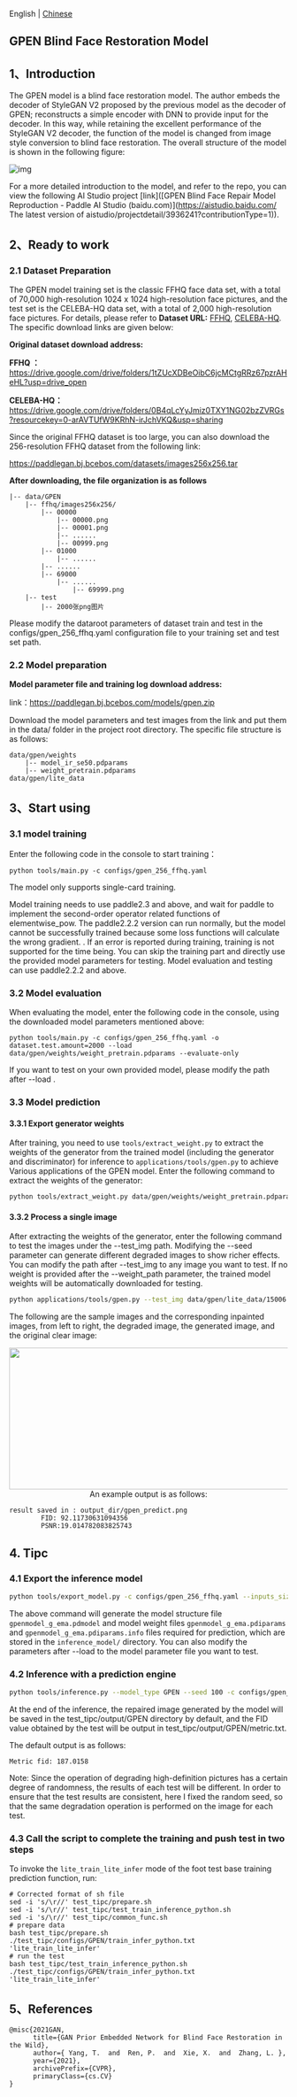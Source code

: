 English | [Chinese](../../zh_CN/tutorials/gpen.md)

## GPEN Blind Face Restoration Model


## 1、Introduction

The GPEN model is a blind face restoration model. The author embeds the decoder of StyleGAN V2 proposed by the previous model as the decoder of GPEN; reconstructs a simple encoder with DNN to provide input for the decoder. In this way, while retaining the excellent performance of the StyleGAN V2 decoder, the function of the model is changed from image style conversion to blind face restoration. The overall structure of the model is shown in the following figure:

![img](https://user-images.githubusercontent.com/23252220/168281766-a0972bd3-243e-4fc7-baa5-e458ef0946ce.jpg)

For a more detailed introduction to the model, and refer to the repo, you can view the following AI Studio project [link]([GPEN Blind Face Repair Model Reproduction - Paddle AI Studio (baidu.com)](https://aistudio.baidu.com/ The latest version of aistudio/projectdetail/3936241?contributionType=1)).




## 2、Ready to work

### 2.1 Dataset Preparation

The GPEN model training set is the classic FFHQ face data set, with a total of 70,000 high-resolution 1024 x 1024 high-resolution face pictures, and the test set is the CELEBA-HQ data set, with a total of 2,000 high-resolution face pictures. For details, please refer to **Dataset URL:** [FFHQ](https://github.com/NVlabs/ffhq-dataset), [CELEBA-HQ](https://github.com/tkarras/progressive_growing_of_gans). The specific download links are given below:

**Original dataset download address:**

**FFHQ ：**           https://drive.google.com/drive/folders/1tZUcXDBeOibC6jcMCtgRRz67pzrAHeHL?usp=drive_open

**CELEBA-HQ：** https://drive.google.com/drive/folders/0B4qLcYyJmiz0TXY1NG02bzZVRGs?resourcekey=0-arAVTUfW9KRhN-irJchVKQ&usp=sharing



Since the original FFHQ dataset is too large, you can also download the 256-resolution FFHQ dataset from the following link:

https://paddlegan.bj.bcebos.com/datasets/images256x256.tar



**After downloading, the file organization is as follows**

```
|-- data/GPEN
	|-- ffhq/images256x256/
		|-- 00000
			|-- 00000.png
			|-- 00001.png
			|-- ......
			|-- 00999.png
		|-- 01000
			|-- ......
		|-- ......
		|-- 69000
            |-- ......
                |-- 69999.png
	|-- test
		|-- 2000张png图片
```

Please modify the dataroot parameters of dataset train and test in the configs/gpen_256_ffhq.yaml configuration file to your training set and test set path.



### 2.2 Model preparation

**Model parameter file and training log download address:**

link：https://paddlegan.bj.bcebos.com/models/gpen.zip


Download the model parameters and test images from the link and put them in the data/ folder in the project root directory. The specific file structure is as follows:


```
data/gpen/weights
    |-- model_ir_se50.pdparams
    |-- weight_pretrain.pdparams  
data/gpen/lite_data
```



## 3、Start using

### 3.1 model training

Enter the following code in the console to start training：

 ```shell
 python tools/main.py -c configs/gpen_256_ffhq.yaml
 ```

The model only supports single-card training.

Model training needs to use paddle2.3 and above, and wait for paddle to implement the second-order operator related functions of elementwise_pow. The paddle2.2.2 version can run normally, but the model cannot be successfully trained because some loss functions will calculate the wrong gradient. . If an error is reported during training, training is not supported for the time being. You can skip the training part and directly use the provided model parameters for testing. Model evaluation and testing can use paddle2.2.2 and above.



### 3.2 Model evaluation

When evaluating the model, enter the following code in the console, using the downloaded model parameters mentioned above:

 ```shell
python tools/main.py -c configs/gpen_256_ffhq.yaml -o dataset.test.amount=2000 --load data/gpen/weights/weight_pretrain.pdparams --evaluate-only
 ```

If you want to test on your own provided model, please modify the path after --load .



### 3.3 Model prediction

#### 3.3.1 Export generator weights

After training, you need to use ``tools/extract_weight.py`` to extract the weights of the generator from the trained model (including the generator and discriminator) for inference to `applications/tools/gpen.py` to achieve Various applications of the GPEN model. Enter the following command to extract the weights of the generator:

```bash
python tools/extract_weight.py data/gpen/weights/weight_pretrain.pdparams --net-name g_ema --output data/gpen/weights/g_ema.pdparams
```



#### 3.3.2 Process a single image

After extracting the weights of the generator, enter the following command to test the images under the --test_img path. Modifying the --seed parameter can generate different degraded images to show richer effects. You can modify the path after --test_img to any image you want to test. If no weight is provided after the --weight_path parameter, the trained model weights will be automatically downloaded for testing.

```bash
python applications/tools/gpen.py --test_img data/gpen/lite_data/15006.png --seed=100 --weight_path data/gpen/weights/g_ema.pdparams --model_type gpen-ffhq-256
```

The following are the sample images and the corresponding inpainted images, from left to right, the degraded image, the generated image, and the original clear image:

<p align='center'>
<img src="https://user-images.githubusercontent.com/23252220/168281788-39c08e86-2dc3-487f-987d-93489934c14c.png" height="256px" width='768px' >
An example output is as follows:


```
result saved in : output_dir/gpen_predict.png
        FID: 92.11730631094356
        PSNR:19.014782083825743
```



## 4. Tipc

### 4.1 Export the inference model

```bash
python tools/export_model.py -c configs/gpen_256_ffhq.yaml --inputs_size=1,3,256,256 --load data/gpen/weights/weight_pretrain.pdparams
```

The above command will generate the model structure file `gpenmodel_g_ema.pdmodel` and model weight files `gpenmodel_g_ema.pdiparams` and `gpenmodel_g_ema.pdiparams.info` files required for prediction, which are stored in the `inference_model/` directory. You can also modify the parameters after --load to the model parameter file you want to test.



### 4.2 Inference with a prediction engine

```bash
python tools/inference.py --model_type GPEN --seed 100 -c configs/gpen_256_ffhq.yaml -o dataset.test.dataroot="./data/gpen/lite_data/" --output_path test_tipc/output/ --model_path inference_model/gpenmodel_g_ema
```

At the end of the inference, the repaired image generated by the model will be saved in the test_tipc/output/GPEN directory by default, and the FID value obtained by the test will be output in test_tipc/output/GPEN/metric.txt.


The default output is as follows:

```
Metric fid: 187.0158
```

Note: Since the operation of degrading high-definition pictures has a certain degree of randomness, the results of each test will be different. In order to ensure that the test results are consistent, here I fixed the random seed, so that the same degradation operation is performed on the image for each test.



### 4.3 Call the script to complete the training and push test in two steps

To invoke the `lite_train_lite_infer` mode of the foot test base training prediction function, run:

```shell
# Corrected format of sh file
sed -i 's/\r//' test_tipc/prepare.sh
sed -i 's/\r//' test_tipc/test_train_inference_python.sh
sed -i 's/\r//' test_tipc/common_func.sh
# prepare data
bash test_tipc/prepare.sh ./test_tipc/configs/GPEN/train_infer_python.txt 'lite_train_lite_infer'
# run the test
bash test_tipc/test_train_inference_python.sh ./test_tipc/configs/GPEN/train_infer_python.txt 'lite_train_lite_infer'
```



## 5、References

```
@misc{2021GAN,
      title={GAN Prior Embedded Network for Blind Face Restoration in the Wild},
      author={ Yang, T.  and  Ren, P.  and  Xie, X.  and  Zhang, L. },
      year={2021},
      archivePrefix={CVPR},
      primaryClass={cs.CV}
}
```

